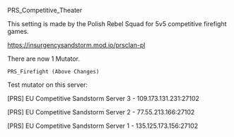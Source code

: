 PRS_Competitive_Theater

This setting is made by the Polish Rebel Squad for 5v5 competitive firefight games.

https://insurgencysandstorm.mod.io/prsclan-pl

There are now 1 Mutator.

    PRS_Firefight (Above Changes)


Test mutator on this server:

[PRS] EU Competitive Sandstorm Server 3 - 109.173.131.231:27102

[PRS] EU Competitive Sandstorm Server 2 - 77.55.213.166:27102

[PRS] EU Competitive Sandstorm Server 1 - 135.125.173.156:27102
